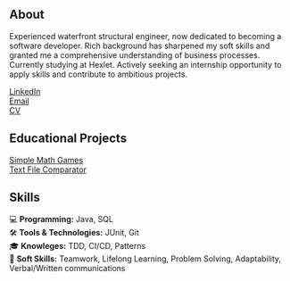 ## About
Experienced waterfront structural engineer, now dedicated to becoming a software developer. Rich background has sharpened my soft skills and granted me a comprehensive understanding of business processes. Currently studying at Hexlet. Actively seeking an internship opportunity to apply skills and contribute to ambitious projects.
 
[LinkedIn](linkedin.com/in/konstantin-serebrianskii)  
[Email](serebrianskiik@gmail.com)  
[CV](https://www.canva.com/design/DAFy0TEi9B8/OOTMQN4Z4Z7cfgraJnD66w/view?utm_content=DAFy0TEi9B8&utm_campaign=designshare&utm_medium=link&utm_source=editor)  

## Educational Projects
[Simple Math Games](https://github.com/SerKonstantin/java-project-61)  
[Text File Comparator](https://github.com/SerKonstantin/java-project-71)  

## Skills 
💻 **Programming:** Java, SQL  
🛠️ **Tools & Technologies:** JUnit, Git  
🎓 **Knowleges:** TDD, CI/CD, Patterns  
🤝 **Soft Skills:** Teamwork, Lifelong Learning, Problem Solving, Adaptability, Verbal/Written communications  
